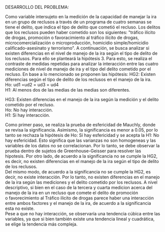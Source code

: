 DESARROLLO DEL PROBLEMA: 

Como variable intersujeto en la medición de la capacidad de manejar la ira en un grupo de reclusos a través de un programa de cuatro semanas se tiene el delito, que indica el tipo de delito que cometió el recluso.
Los delitos que los reclusos pueden haber cometido son los siguientes: "tráfico ilícito de drogas, promoción o favoracimiento al tráfico ilícito de drogas, microcomercialización o microproducción, homicidio simple/homicidio calificado-asesinato y terrorismo". 
A continuación, se busca analizar si existen diferencias en el nivel de manejo de la ira según el tipo de delito de los reclusos. Para ello se planteará la hipótesis 3. 
Para esto, se realiza el contraste de medidas repetidas para analizar la interacción entre las cuatro mediciones de nivel de manejo de ira y el tipo del delito cometido por el recluso.
En base a lo mencionado se proponen las hipótesis:
HG2: Existen diferencias según el tipo de delito de los reclusos en el manejo de la ira. 							
Ho: ud1 =ud2 = ud3 = ud4   							
H1: Al menos dos de las medias de las medias son diferentes.							
							
HG3: Existen diferencias en el manejo de la ira según la medición y el delito cometido por el recluso.							
Ho: No hay interacción.							
H1: Si hay interacción.							

Como primer paso, se realiza la prueba de esfericidad de Mauchly, donde se revisa la significancia.
Asimismo, la significancia es menor a 0.05, por lo tanto se rechaza la hipótesis de Ho: Sí hay esfericidad y 
se acepta la H1: No hay esfericidad. Esto significa que las varianzas no son homogeneas y las variables 
de los datos no se correlacionan. Por lo tanto, se debe observar la prueba dentro de sujetos de Greenhouse-Geisser para 
resolver las hipotesis.
Por otro lado, de acuerdo a la significancia no se cumple la HG2, es decir, no existen diferencias en el manejo de la ira según el tipo de delito de los reclusos.												
Del mismo modo, de acuerdo a la significancia no se cumple la HG2, es decir, no existe interacción.  Por lo tanto, no existen diferencias en el manejo de la ira según las mediciones y el delito cometido por los reclusos. A nivel descriptivo, si bien en el caso de la tercera y cuarta medicion acerca del manejo de la ira en un recluso que comete el delito de promoción													
o favorecimiento al Tráfico ilicito de drogas parece haber una interacción entre ambos factores y el manejo de la ira, de acuerdo a la significancia esta no existe.													
Pese a que no hay interacción, se observaría una tendencia cúbica entre las variables, ya que si bien también existe una tendencia lineal y cuadrática, se elige la tendencia más compleja.													
													
